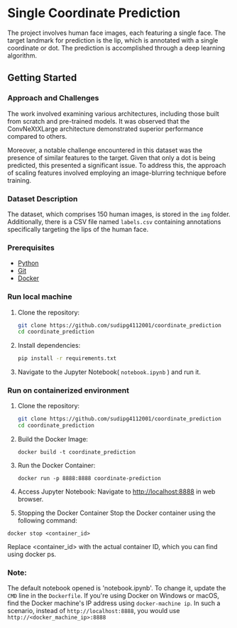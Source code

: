# Single Coordinate Prediction

The project involves human face images, each featuring a single face. The target landmark for prediction is the lip, which is annotated with a single coordinate or dot. The prediction is accomplished through a deep learning algorithm.

## Getting Started
### Approach and Challenges
The work involved examining various architectures, including those built from scratch and pre-trained models. It was observed that the ConvNeXtXLarge architecture demonstrated superior performance compared to others.

Moreover, a notable challenge encountered in this dataset was the presence of similar features to the target. Given that only a dot is being predicted, this presented a significant issue. To address this, the approach of scaling features involved employing an image-blurring technique before training.
### Dataset Description
The dataset, which comprises 150 human images, is stored in the `img` folder. Additionally, there is a CSV file named `labels.csv` containing annotations specifically targeting the lips of the human face.

### Prerequisites

- [Python](https://www.python.org/downloads/)
- [Git](https://git-scm.com/downloads)
- [Docker](https://www.docker.com/)

### Run local machine
1. Clone the repository:

    ```bash
    git clone https://github.com/sudipg4112001/coordinate_prediction
    cd coordinate_prediction

    ```
2. Install dependencies:

    ```bash
    pip install -r requirements.txt
    ```
3. Navigate to the Jupyter Notebook( `notebook.ipynb` ) and run it.

### Run on containerized environment

1. Clone the repository:

    ```bash
    git clone https://github.com/sudipg4112001/coordinate_prediction
    cd coordinate_prediction

    ```
2. Build the Docker Image:

   ```
   docker build -t coordinate_prediction
   ```
3. Run the Docker Container:
    ```
    docker run -p 8888:8888 coordinate-prediction
    ```
4. Access Jupyter Notebook:
    Navigate to [http://localhost:8888](http://localhost:8888) in web browser.
5. Stopping the Docker Container
Stop the Docker container using the following command:

```
docker stop <container_id>
```
Replace <container_id> with the actual container ID, which you can find using docker ps.

### Note:
The default notebook opened is 'notebook.ipynb'. To change it, update the `CMD` line in the `Dockerfile`.
If you're using Docker on Windows or macOS, find the Docker machine's IP address using `docker-machine ip`. In such a scenario, instead of `http://localhost:8888`, you would use `http://<docker_machine_ip>:8888`
